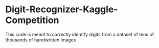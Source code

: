 # Digit-Recognizer-Kaggle-Competition
This code is meant to correctly identify digits from a dataset of tens of thousands of handwritten images
